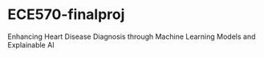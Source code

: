 # ECE570-finalproj
Enhancing Heart Disease Diagnosis through Machine Learning Models and Explainable AI
